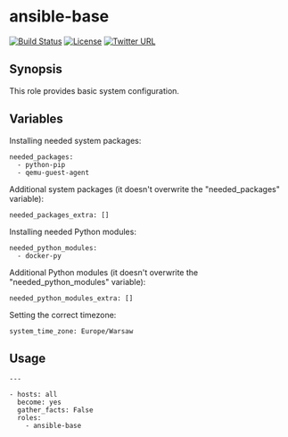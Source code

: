# ansible-base

[![Build Status](https://www.travis-ci.org/miquido/ansible-base.svg?branch=master)](https://www.travis-ci.org/miquido/ansible-base) 
[![License](https://img.shields.io/badge/license-MIT%20License-brightgreen.svg)](https://opensource.org/licenses/MIT)
[![Twitter URL](https://img.shields.io/twitter/follow/miquido.svg?style=social&label=Follow%20%40Miquido)](https://twitter.com/miquido)

## Synopsis

This role provides basic system configuration.

## Variables

Installing needed system packages:
```
needed_packages:
  - python-pip
  - qemu-guest-agent
```

Additional system packages (it doesn't overwrite the "needed_packages" variable):
```
needed_packages_extra: []
```

Installing needed Python modules:
```
needed_python_modules:
  - docker-py
```

Additional Python modules (it doesn't overwrite the "needed_python_modules" variable):
```
needed_python_modules_extra: []
```

Setting the correct timezone:
```
system_time_zone: Europe/Warsaw
```

## Usage

```
---

- hosts: all
  become: yes
  gather_facts: False
  roles:
    - ansible-base
```
